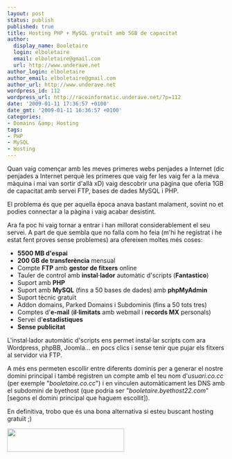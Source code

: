 ```yaml
---
layout: post
status: publish
published: true
title: Hosting PHP + MySQL gratuït amb 5GB de capacitat
author:
  display_name: Booletaire
  login: elboletaire
  email: elboletaire@gmail.com
  url: http://www.underave.net
author_login: elboletaire
author_email: elboletaire@gmail.com
author_url: http://www.underave.net
wordpress_id: 112
wordpress_url: http://racoinformatic.underave.net/?p=112
date: '2009-01-11 17:36:57 +0100'
date_gmt: '2009-01-11 16:36:57 +0100'
categories:
- Domains &amp; Hosting
tags:
- PHP
- MySQL
- Hosting
---
```


Quan vaig començar amb les meves primeres webs penjades a Internet (dic penjades a Internet perquè les primeres que vaig fer les vaig fer a la meva màquina i mai van sortir d'allà xD) vaig descobrir una pàgina que oferia 1GB de capacitat amb servei FTP, bases de dades MySQL i PHP.

El problema és que per aquella època anava bastant malament, sovint no et podies connectar a la pàgina i vaig acabar desistint.

Ara fa poc hi vaig tornar a entrar i han millorat considerablement el seu servei. A part de que sembla que no falla com ho feia (m'hi he registrat i he estat fent proves sense problemes) ara ofereixen moltes més coses:

<ul>
  <li><strong>5500 MB d'espai</strong></li>
  <li><strong>200 GB de transferència</strong> mensual</li>
  <li>Compte <strong>FTP</strong> amb <strong>gestor de fitxers</strong> online</li>
  <li>Tauler de control amb <strong>instal·lador</strong> automàtic d'scripts (<strong>Fantastico</strong>)</li>
  <li>Suport amb <strong>PHP</strong></li>
  <li>Suport amb <strong>MySQL</strong> (fins a 50 bases de dades) amb <strong>phpMyAdmin</strong></li>
  <li>Suport tècnic gratuït</li>
  <li>Addon domains, Parked Domains i Subdominis (fins a 50 tots tres)</li>
  <li>Comptes d'<strong>e-mail</strong> (<strong>il·limitats</strong> amb webmail i <strong>records MX</strong> personals)</li>
  <li>Servei d'<strong>estadístiques</strong></li>
  <li><strong>Sense publicitat</strong></li>
</ul>

L'instal·lador automàtic d'scripts ens permet instal·lar scripts com ara Wordpress, phpBB, Joomla... en pocs clics i sense tenir que pujar els fitxers al servidor via FTP.

A més ens permeten escollir entre diferents dominis per a generar el nostre domini principal i també registren un compte amb el teu nom d'<em>usuari.co.cc</em> (per exemple "<em>booletaire.co.cc</em>") i en vinculen automàticament les DNS amb el subdomini de byethost (que podria ser "<em>booletaire.byethost22.com</em>" [segons el domini principal que haguem escollit]).

En definitiva, trobo que és una bona alternativa si esteu buscant hosting gratuït ;)

<a title="Visitar byethost.com" href="http://www.byethost.com" target="_blank"><img class="aligncenter" title="ByetHost" src="http://byethost.com/templates/ja_erica/images/logo.png" alt="" width="270" height="54" /></a>

